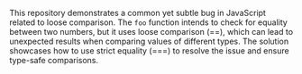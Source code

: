 This repository demonstrates a common yet subtle bug in JavaScript related to loose comparison. The `foo` function intends to check for equality between two numbers, but it uses loose comparison (==), which can lead to unexpected results when comparing values of different types.  The solution showcases how to use strict equality (===) to resolve the issue and ensure type-safe comparisons. 